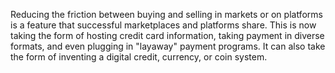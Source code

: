 Reducing the friction between buying and selling in markets or on platforms is a feature that successful marketplaces and platforms share. This is now taking the form of hosting credit card information, taking payment in diverse formats, and even plugging in "layaway" payment programs.  It can also take the form of inventing a digital credit, currency, or coin system.  